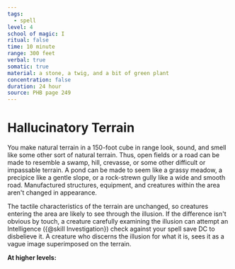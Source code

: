 ```yaml
---
tags:
  - spell
level: 4
school of magic: I
ritual: false
time: 10 minute
range: 300 feet
verbal: true
somatic: true
material: a stone, a twig, and a bit of green plant
concentration: false
duration: 24 hour
source: PHB page 249
---
```

# Hallucinatory Terrain
You make natural terrain in a 150-foot cube in range look, sound, and smell like some other sort of natural terrain. Thus, open fields or a road can be made to resemble a swamp, hill, crevasse, or some other difficult or impassable terrain. A pond can be made to seem like a grassy meadow, a precipice like a gentle slope, or a rock-strewn gully like a wide and smooth road. Manufactured structures, equipment, and creatures within the area aren't changed in appearance.

The tactile characteristics of the terrain are unchanged, so creatures entering the area are likely to see through the illusion. If the difference isn't obvious by touch, a creature carefully examining the illusion can attempt an Intelligence ({@skill Investigation}) check against your spell save DC to disbelieve it. A creature who discerns the illusion for what it is, sees it as a vague image superimposed on the terrain.

**At higher levels:** 